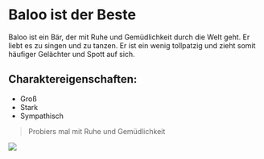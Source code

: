 # Baloo ist der Beste
Baloo ist ein Bär, der mit Ruhe und Gemüdlichkeit durch die Welt geht. Er liebt es zu singen und zu tanzen. Er ist ein wenig tollpatzig und zieht somit häufiger Gelächter und Spott auf sich.
## Charaktereigenschaften:
* Groß
* Stark
* Sympathisch
> Probiers mal mit Ruhe und Gemüdlichkeit
<img src="https://www.deutschlandfunkkultur.de/media/thumbs/f/fa18d233da7282f4fa4ea869d61bc68bv1_max_635x359_b3535db83dc50e27c1bb1392364c95a2.jpg?key=9b6601"/>
